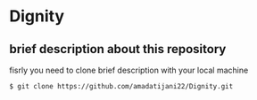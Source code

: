 # Dignity
## brief description about this repository
fisrly you need to clone brief description with your local  machine
``` installation
$ git clone https://github.com/amadatijani22/Dignity.git

```